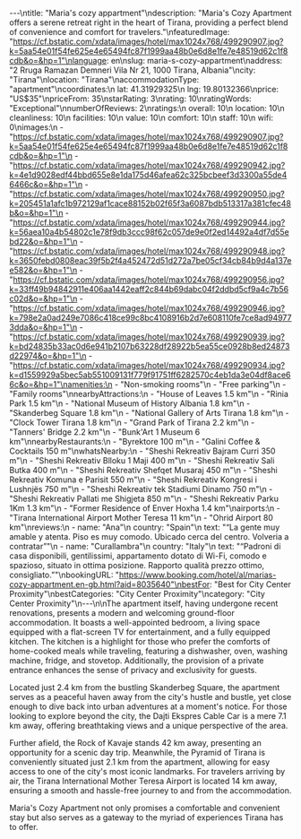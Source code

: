 ---\ntitle: "Maria's cozy appartment"\ndescription: "Maria's Cozy Apartment offers a serene retreat right in the heart of Tirana, providing a perfect blend of convenience and comfort for travelers."\nfeaturedImage: "https://cf.bstatic.com/xdata/images/hotel/max1024x768/499290907.jpg?k=5aa54e01f54fe625e4e65494fc87f1999aa48b0e6d8e1fe7e48519d62c1f8cdb&o=&hp=1"\nlanguage: en\nslug: maria-s-cozy-appartment\naddress: "2 Rruga Ramazan Demneri Vila Nr 21, 1000 Tirana, Albania"\ncity: "Tirana"\nlocation: "Tirana"\naccommodationType: "apartment"\ncoordinates:\n  lat: 41.31929325\n  lng: 19.80132366\nprice: "US$35"\npriceFrom: 35\nstarRating: 3\nrating: 10\nratingWords: "Exceptional"\nnumberOfReviews: 2\nratings:\n  overall: 10\n  location: 10\n  cleanliness: 10\n  facilities: 10\n  value: 10\n  comfort: 10\n  staff: 10\n  wifi: 0\nimages:\n  - "https://cf.bstatic.com/xdata/images/hotel/max1024x768/499290907.jpg?k=5aa54e01f54fe625e4e65494fc87f1999aa48b0e6d8e1fe7e48519d62c1f8cdb&o=&hp=1"\n  - "https://cf.bstatic.com/xdata/images/hotel/max1024x768/499290942.jpg?k=4e1d9028edf44bbd655e8e1da175d46afea62c325bcbeef3d3300a55de46466c&o=&hp=1"\n  - "https://cf.bstatic.com/xdata/images/hotel/max1024x768/499290950.jpg?k=205451a1afc1b972129af1cace88152b02f65f3a6087bdb513317a381cfec48b&o=&hp=1"\n  - "https://cf.bstatic.com/xdata/images/hotel/max1024x768/499290944.jpg?k=56aea10a4b54802c1e78f9db3ccc98f62c057de9e0f2ed14492a4df7d55ebd22&o=&hp=1"\n  - "https://cf.bstatic.com/xdata/images/hotel/max1024x768/499290948.jpg?k=3650febd0808eac39f5b2f4a452472d51d272a7be05cf34cb84b9d4a137ee582&o=&hp=1"\n  - "https://cf.bstatic.com/xdata/images/hotel/max1024x768/499290956.jpg?k=33ff49b94842911e406aa1442eaff2c844b69dabc04f2ddbd5cf9a4c7b56c02d&o=&hp=1"\n  - "https://cf.bstatic.com/xdata/images/hotel/max1024x768/499290946.jpg?k=798e2a0ad249e7086c418ce99c8bc4108916b2d7e608110fe7ce8ad949773dda&o=&hp=1"\n  - "https://cf.bstatic.com/xdata/images/hotel/max1024x768/499290939.jpg?k=bd24835b33ac0d6e941b2107b63228df28922b5ea55ce0928b8ed24873d22974&o=&hp=1"\n  - "https://cf.bstatic.com/xdata/images/hotel/max1024x768/499290934.jpg?k=d1559929a5bec5ab551009131f779f91751ff6282570c4eb1da3e04df8ace66c&o=&hp=1"\namenities:\n  - "Non-smoking rooms"\n  - "Free parking"\n  - "Family rooms"\nnearbyAttractions:\n  - "House of Leaves 1.5 km"\n  - "Rinia Park 1.5 km"\n  - "National Museum of History Albania 1.8 km"\n  - "Skanderbeg Square 1.8 km"\n  - "National Gallery of Arts Tirana 1.8 km"\n  - "Clock Tower Tirana 1.8 km"\n  - "Grand Park of Tirana 2.2 km"\n  - "Tanners' Bridge 2.2 km"\n  - "Bunk'Art 1 Museum 6 km"\nnearbyRestaurants:\n  - "Byrektore 100 m"\n  - "Galini Coffee & Cocktails 150 m"\nwhatsNearby:\n  - "Sheshi Rekreativ Bajram Curri 350 m"\n  - "Sheshi Rekreativ Blloku 1 Maji 400 m"\n  - "Sheshi Rekreativ Sali Butka 400 m"\n  - "Sheshi Rekreativ Shefqet Musaraj 450 m"\n  - "Sheshi Rekreativ Komuna e Parisit 550 m"\n  - "Sheshi Rekreativ Kongresi i Lushnjës 750 m"\n  - "Sheshi Rekreativ tek Stadiumi Dinamo 750 m"\n  - "Sheshi Rekreativ Pallati me Shigjeta 850 m"\n  - "Sheshi Rekreativ Parku 1Km 1.3 km"\n  - "Former Residence of Enver Hoxha 1.4 km"\nairports:\n  - "Tirana International Airport Mother Teresa 11 km"\n  - "Ohrid Airport 80 km"\nreviews:\n  - name: "Ana"\n    country: "Spain"\n    text: "“La gente muy amable y atenta. Piso es muy comodo. Ubicado cerca del centro. Volveria a contratar”"\n  - name: "Curallambra"\n    country: "Italy"\n    text: "“Padroni di casa disponibili, gentilissimi, appartamento dotato di Wi-Fi, comodo e spazioso, situato in ottima posizione. Rapporto qualità prezzo ottimo, consigliato.”"\nbookingURL: "https://www.booking.com/hotel/al/marias-cozy-appartment.en-gb.html?aid=8035640"\nbestFor: "Best for City Center Proximity"\nbestCategories: "City Center Proximity"\ncategory: "City Center Proximity"\n---\n\nThe apartment itself, having undergone recent renovations, presents a modern and welcoming ground-floor accommodation. It boasts a well-appointed bedroom, a living space equipped with a flat-screen TV for entertainment, and a fully equipped kitchen. The kitchen is a highlight for those who prefer the comforts of home-cooked meals while traveling, featuring a dishwasher, oven, washing machine, fridge, and stovetop. Additionally, the provision of a private entrance enhances the sense of privacy and exclusivity for guests.

Located just 2.4 km from the bustling Skanderbeg Square, the apartment serves as a peaceful haven away from the city's hustle and bustle, yet close enough to dive back into urban adventures at a moment's notice. For those looking to explore beyond the city, the Dajti Ekspres Cable Car is a mere 7.1 km away, offering breathtaking views and a unique perspective of the area.

Further afield, the Rock of Kavaje stands 42 km away, presenting an opportunity for a scenic day trip. Meanwhile, the Pyramid of Tirana is conveniently situated just 2.1 km from the apartment, allowing for easy access to one of the city's most iconic landmarks. For travelers arriving by air, the Tirana International Mother Teresa Airport is located 14 km away, ensuring a smooth and hassle-free journey to and from the accommodation.

Maria's Cozy Apartment not only promises a comfortable and convenient stay but also serves as a gateway to the myriad of experiences Tirana has to offer.